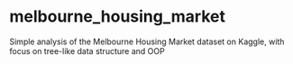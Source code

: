 # melbourne_housing_market
Simple analysis of the Melbourne Housing Market dataset on Kaggle, with focus on tree-like data structure and OOP
